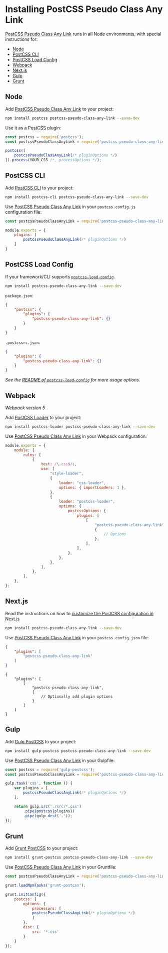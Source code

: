 # Installing PostCSS Pseudo Class Any Link

[PostCSS Pseudo Class Any Link] runs in all Node environments, with special instructions for:

- [Node](#node)
- [PostCSS CLI](#postcss-cli)
- [PostCSS Load Config](#postcss-load-config)
- [Webpack](#webpack)
- [Next.js](#nextjs)
- [Gulp](#gulp)
- [Grunt](#grunt)

## Node

Add [PostCSS Pseudo Class Any Link] to your project:

```bash
npm install postcss postcss-pseudo-class-any-link --save-dev
```

Use it as a [PostCSS] plugin:

```js
const postcss = require('postcss');
const postcssPseudoClassAnyLink = require('postcss-pseudo-class-any-link');

postcss([
	postcssPseudoClassAnyLink(/* pluginOptions */)
]).process(YOUR_CSS /*, processOptions */);
```

## PostCSS CLI

Add [PostCSS CLI] to your project:

```bash
npm install postcss-cli postcss-pseudo-class-any-link --save-dev
```

Use [PostCSS Pseudo Class Any Link] in your `postcss.config.js` configuration file:

```js
const postcssPseudoClassAnyLink = require('postcss-pseudo-class-any-link');

module.exports = {
	plugins: [
		postcssPseudoClassAnyLink(/* pluginOptions */)
	]
}
```

## PostCSS Load Config

If your framework/CLI supports [`postcss-load-config`](https://github.com/postcss/postcss-load-config).

```bash
npm install postcss-pseudo-class-any-link --save-dev
```

`package.json`:

```json
{
	"postcss": {
		"plugins": {
			"postcss-pseudo-class-any-link": {}
		}
	}
}
```

`.postcssrc.json`:

```json
{
	"plugins": {
		"postcss-pseudo-class-any-link": {}
	}
}
```

_See the [README of `postcss-load-config`](https://github.com/postcss/postcss-load-config#usage) for more usage options._

## Webpack

_Webpack version 5_

Add [PostCSS Loader] to your project:

```bash
npm install postcss-loader postcss-pseudo-class-any-link --save-dev
```

Use [PostCSS Pseudo Class Any Link] in your Webpack configuration:

```js
module.exports = {
	module: {
		rules: [
			{
				test: /\.css$/i,
				use: [
					"style-loader",
					{
						loader: "css-loader",
						options: { importLoaders: 1 },
					},
					{
						loader: "postcss-loader",
						options: {
							postcssOptions: {
								plugins: [
									[
										"postcss-pseudo-class-any-link",
										{
											// Options
										},
									],
								],
							},
						},
					},
				],
			},
		],
	},
};
```

## Next.js

Read the instructions on how to [customize the PostCSS configuration in Next.js](https://nextjs.org/docs/advanced-features/customizing-postcss-config)

```bash
npm install postcss-pseudo-class-any-link --save-dev
```

Use [PostCSS Pseudo Class Any Link] in your `postcss.config.json` file:

```json
{
	"plugins": [
		"postcss-pseudo-class-any-link"
	]
}
```

```json5
{
	"plugins": [
		[
			"postcss-pseudo-class-any-link",
			{
				// Optionally add plugin options
			}
		]
	]
}
```

## Gulp

Add [Gulp PostCSS] to your project:

```bash
npm install gulp-postcss postcss-pseudo-class-any-link --save-dev
```

Use [PostCSS Pseudo Class Any Link] in your Gulpfile:

```js
const postcss = require('gulp-postcss');
const postcssPseudoClassAnyLink = require('postcss-pseudo-class-any-link');

gulp.task('css', function () {
	var plugins = [
		postcssPseudoClassAnyLink(/* pluginOptions */)
	];

	return gulp.src('./src/*.css')
		.pipe(postcss(plugins))
		.pipe(gulp.dest('.'));
});
```

## Grunt

Add [Grunt PostCSS] to your project:

```bash
npm install grunt-postcss postcss-pseudo-class-any-link --save-dev
```

Use [PostCSS Pseudo Class Any Link] in your Gruntfile:

```js
const postcssPseudoClassAnyLink = require('postcss-pseudo-class-any-link');

grunt.loadNpmTasks('grunt-postcss');

grunt.initConfig({
	postcss: {
		options: {
			processors: [
			postcssPseudoClassAnyLink(/* pluginOptions */)
			]
		},
		dist: {
			src: '*.css'
		}
	}
});
```

[Gulp PostCSS]: https://github.com/postcss/gulp-postcss
[Grunt PostCSS]: https://github.com/nDmitry/grunt-postcss
[PostCSS]: https://github.com/postcss/postcss
[PostCSS CLI]: https://github.com/postcss/postcss-cli
[PostCSS Loader]: https://github.com/postcss/postcss-loader
[PostCSS Pseudo Class Any Link]: https://github.com/csstools/postcss-plugins/tree/main/plugins/postcss-pseudo-class-any-link
[Next.js]: https://nextjs.org
